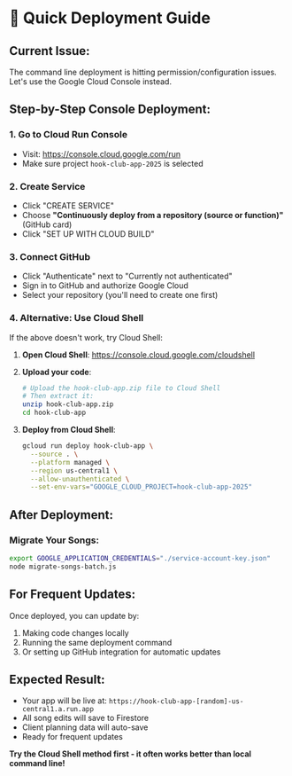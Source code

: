 # 🚀 Quick Deployment Guide

## **Current Issue:**
The command line deployment is hitting permission/configuration issues. Let's use the Google Cloud Console instead.

## **Step-by-Step Console Deployment:**

### **1. Go to Cloud Run Console**
- Visit: https://console.cloud.google.com/run
- Make sure project `hook-club-app-2025` is selected

### **2. Create Service**
- Click "CREATE SERVICE"
- Choose **"Continuously deploy from a repository (source or function)"** (GitHub card)
- Click "SET UP WITH CLOUD BUILD"

### **3. Connect GitHub**
- Click "Authenticate" next to "Currently not authenticated"
- Sign in to GitHub and authorize Google Cloud
- Select your repository (you'll need to create one first)

### **4. Alternative: Use Cloud Shell**
If the above doesn't work, try Cloud Shell:

1. **Open Cloud Shell**: https://console.cloud.google.com/cloudshell
2. **Upload your code**:
   ```bash
   # Upload the hook-club-app.zip file to Cloud Shell
   # Then extract it:
   unzip hook-club-app.zip
   cd hook-club-app
   ```

3. **Deploy from Cloud Shell**:
   ```bash
   gcloud run deploy hook-club-app \
     --source . \
     --platform managed \
     --region us-central1 \
     --allow-unauthenticated \
     --set-env-vars="GOOGLE_CLOUD_PROJECT=hook-club-app-2025"
   ```

## **After Deployment:**

### **Migrate Your Songs:**
```bash
export GOOGLE_APPLICATION_CREDENTIALS="./service-account-key.json"
node migrate-songs-batch.js
```

## **For Frequent Updates:**
Once deployed, you can update by:
1. Making code changes locally
2. Running the same deployment command
3. Or setting up GitHub integration for automatic updates

## **Expected Result:**
- Your app will be live at: `https://hook-club-app-[random]-us-central1.a.run.app`
- All song edits will save to Firestore
- Client planning data will auto-save
- Ready for frequent updates

**Try the Cloud Shell method first - it often works better than local command line!**
